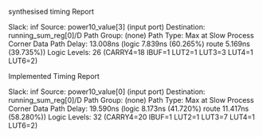 synthesised timing Report

Slack:                    inf
  Source:                 power10_value[3]
                            (input port)
  Destination:            running_sum_reg[0]/D
  Path Group:             (none)
  Path Type:              Max at Slow Process Corner
  Data Path Delay:        13.008ns  (logic 7.839ns (60.265%)  route 5.169ns (39.735%))
  Logic Levels:           26  (CARRY4=18 IBUF=1 LUT2=1 LUT3=3 LUT4=1 LUT6=2)

Implemented 
Timing Report

Slack:                    inf
  Source:                 power10_value[0]
                            (input port)
  Destination:            running_sum_reg[0]/D
  Path Group:             (none)
  Path Type:              Max at Slow Process Corner
  Data Path Delay:        19.590ns  (logic 8.173ns (41.720%)  route 11.417ns (58.280%))
  Logic Levels:           32  (CARRY4=20 IBUF=1 LUT2=1 LUT3=7 LUT4=1 LUT6=2)

